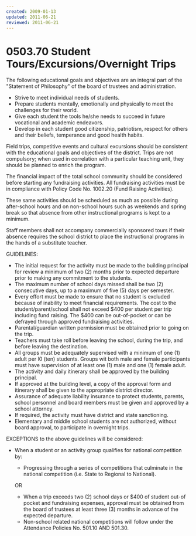 ```yaml
---
created: 2009-01-13
updated: 2011-06-21
reviewed: 2011-06-21
---
```


# 0503.70 Student Tours/Excursions/Overnight Trips

The following educational goals and objectives are an integral part of the "Statement of Philosophy" of the board of trustees and administration.

- Strive to meet individual needs of students.
- Prepare students mentally, emotionally and physically to meet the challenges for their world.
- Give each student the tools he/she needs to succeed in future vocational and academic endeavors.
- Develop in each student good citizenship, patriotism, respect for others and their beliefs, temperance and good health habits.

Field trips, competitive events and cultural excursions should be consistent with the educational goals and objectives of the district. Trips are not compulsory; when used in correlation with a particular teaching unit, they should be planned to enrich the program.

The financial impact of the total school community should be considered before starting any fundraising activities. All fundraising activities must be in compliance with Policy Code No. 1002.20 (Fund Raising Activities).

These same activities should be scheduled as much as possible during after-school hours and on non-school hours such as weekends and spring break so that absence from other instructional programs is kept to a minimum.

Staff members shall not accompany commercially sponsored tours if their absence requires the school district to place the instructional programs in the hands of a substitute teacher.

GUIDELINES:
- The initial request for the activity must be made to the building principal for review a minimum of two (2) months prior to expected departure prior to making any commitment to the students.
- The maximum number of school days missed shall be two (2) consecutive days, up to a maximum of five (5) days per semester.
- Every effort must be made to ensure that no student is excluded because of inability to meet financial requirements. The cost to the student/parent/school shall not exceed $400 per student per trip including fund raising. The $400 can be out-of-pocket or can be defrayed through approved fundraising activities.
- Parental/guardian written permission must be obtained prior to going on the trip.
- Teachers must take roll before leaving the school, during the trip, and before leaving the destination.
- All groups must be adequately supervised with a minimum of one (1) adult per l0 (ten) students. Groups wit both male and female participants must have supervision of at least one (1) male and one (1) female adult.
- The activity and daily itinerary shall be approved by the building principal.
- If approved at the building level, a copy of the approval form and itinerary shall be given to the appropriate district director.
- Assurance of adequate liability insurance to protect students, parents, school personnel and board members must be given and approved by a school attorney.
- If required, the activity must have district and state sanctioning.
- Elementary and middle school students are not authorized, without board approval, to participate in overnight trips.

EXCEPTIONS to the above guidelines will be considered:

- When a student or an activity group qualifies for national competition by:

    - Progressing through a series of competitions that culminate in the national competition (i.e. State to Regional to National).

    OR

    - When a trip exceeds two (2) school days or $400 of student out-of pocket and fundraising expenses, approval must be obtained from the board of trustees at least three (3) months in advance of the expected departure.
    - Non-school related national competitions will follow under the Attendance Policies No. 501.10 AND 501.30.

